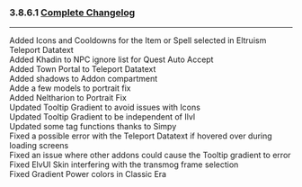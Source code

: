 ### 3.8.6.1 [Complete Changelog](https://github.com/eltreum0/eltruism/blob/main/Changelog.md)
___
Added Icons and Cooldowns for the Item or Spell selected in Eltruism Teleport Datatext  
Added Khadin to NPC ignore list for Quest Auto Accept  
Added Town Portal to Teleport Datatext  
Added shadows to Addon compartment  
Adde a few models to portrait fix  
Added Neltharion to Portrait Fix  
Updated Tooltip Gradient to avoid issues with Icons  
Updated Tooltip Gradient to be independent of Ilvl  
Updated some tag functions thanks to Simpy  
Fixed a possible error with the Teleport Datatext if hovered over during loading screens  
Fixed an issue where other addons could cause the Tooltip gradient to error  
Fixed ElvUI Skin interfering with the transmog frame selection  
Fixed Gradient Power colors in Classic Era



